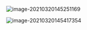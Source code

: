 ![image-20210320145251169](C:/Users/Administrator/AppData/Roaming/Typora/typora-user-images/image-20210320145251169.png)





![image-20210320145417354](C:/Users/Administrator/AppData/Roaming/Typora/typora-user-images/image-20210320145417354.png)